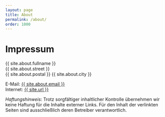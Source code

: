 ```yaml
---
layout: page
title: About
permalink: /about/
order: 1000
---
```


# Impressum

{{ site.about.fullname }}<br/>
{{ site.about.street }}<br/>
{{ site.about.postal }} {{ site.about.city }}<br/>

E-Mail: <a href="mailto:{{ site.about.email }}">{{ site.about.email }}</a><br/>
Internet: <a href="{{ site.url }}">{{ site.url }}</a><br/>

_Haftungshinweis_: Trotz sorgfältiger inhaltlicher Kontrolle übernehmen wir keine Haftung für die Inhalte externer Links. Für den Inhalt der verlinkten Seiten sind ausschließlich deren Betreiber verantwortlich.

